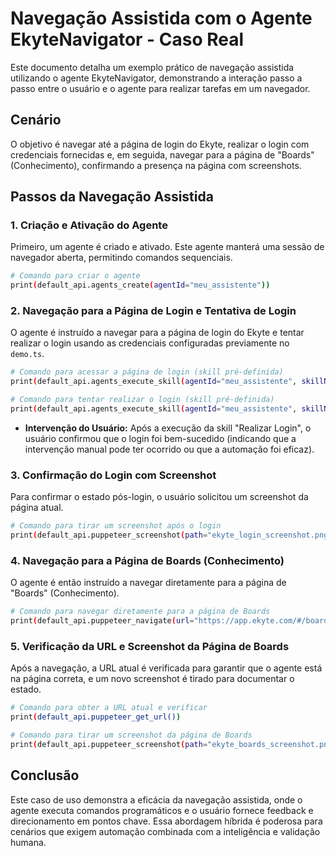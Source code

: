 # Navegação Assistida com o Agente EkyteNavigator - Caso Real

Este documento detalha um exemplo prático de navegação assistida utilizando o agente EkyteNavigator, demonstrando a interação passo a passo entre o usuário e o agente para realizar tarefas em um navegador.

## Cenário

O objetivo é navegar até a página de login do Ekyte, realizar o login com credenciais fornecidas e, em seguida, navegar para a página de "Boards" (Conhecimento), confirmando a presença na página com screenshots.

## Passos da Navegação Assistida

### 1. Criação e Ativação do Agente

Primeiro, um agente é criado e ativado. Este agente manterá uma sessão de navegador aberta, permitindo comandos sequenciais.

```bash
# Comando para criar o agente
print(default_api.agents_create(agentId="meu_assistente"))
```

### 2. Navegação para a Página de Login e Tentativa de Login

O agente é instruído a navegar para a página de login do Ekyte e tentar realizar o login usando as credenciais configuradas previamente no `demo.ts`.

```bash
# Comando para acessar a página de login (skill pré-definida)
print(default_api.agents_execute_skill(agentId="meu_assistente", skillName="Acessar Login Ekyte"))

# Comando para tentar realizar o login (skill pré-definida)
print(default_api.agents_execute_skill(agentId="meu_assistente", skillName="Realizar Login"))
```

- **Intervenção do Usuário:** Após a execução da skill "Realizar Login", o usuário confirmou que o login foi bem-sucedido (indicando que a intervenção manual pode ter ocorrido ou que a automação foi eficaz).

### 3. Confirmação do Login com Screenshot

Para confirmar o estado pós-login, o usuário solicitou um screenshot da página atual.

```bash
# Comando para tirar um screenshot após o login
print(default_api.puppeteer_screenshot(path="ekyte_login_screenshot.png"))
```

### 4. Navegação para a Página de Boards (Conhecimento)

O agente é então instruído a navegar diretamente para a página de "Boards" (Conhecimento).

```bash
# Comando para navegar diretamente para a página de Boards
print(default_api.puppeteer_navigate(url="https://app.ekyte.com/#/boards?&isModel=0&createdBy=10&active=1&view=panel"))
```

### 5. Verificação da URL e Screenshot da Página de Boards

Após a navegação, a URL atual é verificada para garantir que o agente está na página correta, e um novo screenshot é tirado para documentar o estado.

```bash
# Comando para obter a URL atual e verificar
print(default_api.puppeteer_get_url())

# Comando para tirar um screenshot da página de Boards
print(default_api.puppeteer_screenshot(path="ekyte_boards_screenshot.png"))
```

## Conclusão

Este caso de uso demonstra a eficácia da navegação assistida, onde o agente executa comandos programáticos e o usuário fornece feedback e direcionamento em pontos chave. Essa abordagem híbrida é poderosa para cenários que exigem automação combinada com a inteligência e validação humana.
